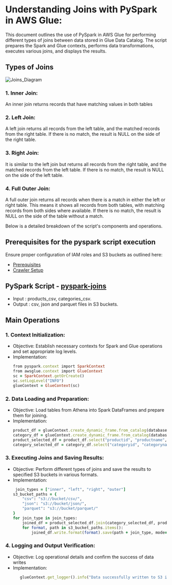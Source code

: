 
# Understanding Joins with PySpark in AWS Glue:

This document outlines the use of PySpark in AWS Glue for performing different types of joins between data stored in Glue Data Catalog. The script prepares the Spark and Glue contexts, performs data transformations, executes various joins, and displays the results.

## Types of Joins

![Joins_Diagram](https://github.com/sarutlaa/tinitiate-aws-glue/assets/141533429/4e134bfc-8804-4f57-80e6-af11137383af)


### 1. Inner Join: 
An inner join returns records that have matching values in both tables
   
### 2. Left Join: 
A left join returns all records from the left table, and the matched records from the right table. If there is no match, the result is NULL on the side of the right table.
  
### 3. Right Join: 
It is similar to the left join but returns all records from the right table, and the matched records from the left table. If there is no match, the result is NULL on the side of the left table.

### 4. Full Outer Join: 
A full outer join returns all records when there is a match in either the left or right table. This means it shows all records from both tables, with matching records from both sides where available. If there is no match, the result is NULL on the side of the table without a match.

Below is a detailed breakdown of the script's components and operations.

## Prerequisites for the pyspark script execution

Ensure proper configuration of IAM roles and S3 buckets as outlined here:

* [Prerequisites]((/prerequisites.md)) 
* [Crawler Setup](/aws-glue-crawler.md)


## PySpark Script - [pyspark-joins](../glue-code/ti-pyspark-joins.py)
- Input           : products_csv, categories_csv.
- Output          : csv, json and parquet files in S3 buckets.


## Main Operations
### 1. Context Initialization:
  - Objective: Establish necessary contexts for Spark and Glue operations and set appropriate log levels.
  - Implementation:
    ```ruby
    from pyspark.context import SparkContext
    from awsglue.context import GlueContext
    sc = SparkContext.getOrCreate()
    sc.setLogLevel("INFO")
    glueContext = GlueContext(sc)
    ```
### 2. Data Loading and Preparation:
  - Objective: Load tables from Athena into Spark DataFrames and prepare them for joining.
  - Implementation:
    ```ruby
    product_df = glueContext.create_dynamic_frame.from_catalog(database="glue_db", table_name="products_csv").toDF()
    category_df = glueContext.create_dynamic_frame.from_catalog(database="glue_db", table_name="categories_csv").toDF()
    product_selected_df = product_df.select("productid", "productname", "categoryid",       "unit_price").withColumnRenamed("categoryid", "product_categoryid")
    category_selected_df = category_df.select("categoryid", "categoryname")
    ```

### 3. Executing Joins and Saving Results:
  - Objective: Perform different types of joins and save the results to specified S3 buckets in various formats.
  - Implementation:
    ```ruby
     join_types = ["inner", "left", "right", "outer"]
    s3_bucket_paths = {
        "csv": "s3://bucket/csv/",
        "json": "s3://bucket/json/",
        "parquet": "s3://bucket/parquet/"
    }
    for join_type in join_types:
        joined_df = product_selected_df.join(category_selected_df, product_selected_df["product_categoryid"] == category_selected_df["categoryid"], join_type)
        for format, path in s3_bucket_paths.items():
            joined_df.write.format(format).save(path + join_type, mode="overwrite")
      ```
     
### 4. Logging and Output Verification:
   - Objective: Log operational details and confirm the success of data writes
   - Implementation:
     ```ruby
        glueContext.get_logger().info("Data successfully written to S3 in all formats.")
      ```
